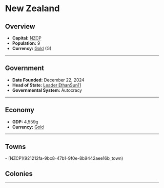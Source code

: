 <!--UNDEDITED FILE, remove this entire line if this file has been edited!-->
# <!--NAME-->New Zealand<!--NAME-->

## Overview

- **Capital:** <!--CAPITAL_LINK-->[NZCP](921212fa-9bc8-47b1-9f0e-8b9442aee16b_town)<!--CAPITAL_LINK-->
- **Population:** <!--POPULATION-->9<!--POPULATION-->
- **Currency:** <!--CURRENCY_LINK-->[Gold](Gold_currency)<!--CURRENCY_LINK--> (<!--CURRENCY_ABV-->G<!--CURRENCY_ABV-->)

---

## Government

- **Date Founded:** <!--FOUNDED-->December 22, 2024<!--FOUNDED-->
- **Head of State:** <!--LEADER_TITLE_LINK-->[Leader EthanSun11](EthanSun11_user)<!--LEADER_TITLE_LINK-->
- **Governmental System:** <!--GOVERNMENT-->Autocracy<!--GOVERNMENT-->

---

## Economy

- **GDP:** <!--GDP-->4,559g<!--GDP-->
- **Currency:** <!--CURRENCY_LINK-->[Gold](Gold_currency)<!--CURRENCY_LINK-->

---

## Towns

<!--TOWNS-->- [NZCP](921212fa-9bc8-47b1-9f0e-8b9442aee16b_town)<!--TOWNS-->

## Colonies

<!--COLONIES--><!--COLONIES-->

---